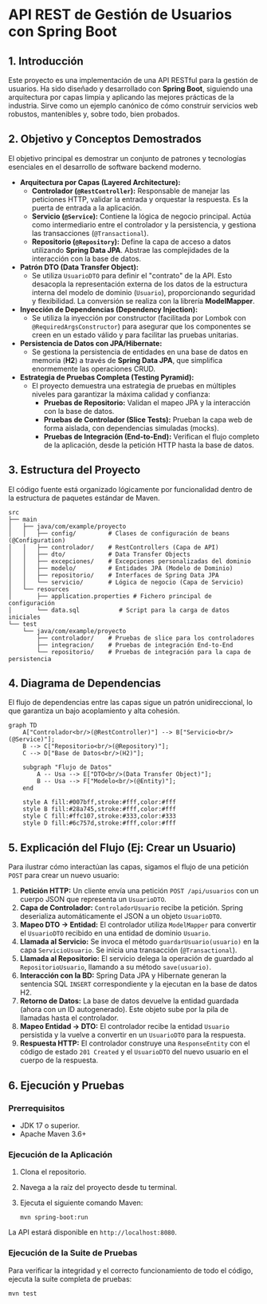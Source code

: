 # **API REST de Gestión de Usuarios con Spring Boot**

## **1. Introducción**

Este proyecto es una implementación de una API RESTful para la gestión de usuarios. Ha sido diseñado y desarrollado con **Spring Boot**, siguiendo una arquitectura por capas limpia y aplicando las mejores prácticas de la industria. Sirve como un ejemplo canónico de cómo construir servicios web robustos, mantenibles y, sobre todo, bien probados.

## **2. Objetivo y Conceptos Demostrados**

El objetivo principal es demostrar un conjunto de patrones y tecnologías esenciales en el desarrollo de software backend moderno.

- **Arquitectura por Capas (Layered Architecture):**
    - **Controlador (`@RestController`):** Responsable de manejar las peticiones HTTP, validar la entrada y orquestar la respuesta. Es la puerta de entrada a la aplicación.
    - **Servicio (`@Service`):** Contiene la lógica de negocio principal. Actúa como intermediario entre el controlador y la persistencia, y gestiona las transacciones (`@Transactional`).
    - **Repositorio (`@Repository`):** Define la capa de acceso a datos utilizando **Spring Data JPA**. Abstrae las complejidades de la interacción con la base de datos.
- **Patrón DTO (Data Transfer Object):**
    - Se utiliza `UsuarioDTO` para definir el "contrato" de la API. Esto desacopla la representación externa de los datos de la estructura interna del modelo de dominio (`Usuario`), proporcionando seguridad y flexibilidad. La conversión se realiza con la librería **ModelMapper**.
- **Inyección de Dependencias (Dependency Injection):**
    - Se utiliza la inyección por constructor (facilitada por Lombok con `@RequiredArgsConstructor`) para asegurar que los componentes se creen en un estado válido y para facilitar las pruebas unitarias.
- **Persistencia de Datos con JPA/Hibernate:**
    - Se gestiona la persistencia de entidades en una base de datos en memoria (**H2**) a través de **Spring Data JPA**, que simplifica enormemente las operaciones CRUD.
- **Estrategia de Pruebas Completa (Testing Pyramid):**
    - El proyecto demuestra una estrategia de pruebas en múltiples niveles para garantizar la máxima calidad y confianza:
        - **Pruebas de Repositorio:** Validan el mapeo JPA y la interacción con la base de datos.
        - **Pruebas de Controlador (Slice Tests):** Prueban la capa web de forma aislada, con dependencias simuladas (mocks).
        - **Pruebas de Integración (End-to-End):** Verifican el flujo completo de la aplicación, desde la petición HTTP hasta la base de datos.

## **3. Estructura del Proyecto**

El código fuente está organizado lógicamente por funcionalidad dentro de la estructura de paquetes estándar de Maven.

```
src
├── main
│   ├── java/com/example/proyecto
│   │   ├── config/         # Clases de configuración de beans (@Configuration)
│   │   ├── controlador/    # RestControllers (Capa de API)
│   │   ├── dto/            # Data Transfer Objects
│   │   ├── excepciones/    # Excepciones personalizadas del dominio
│   │   ├── modelo/         # Entidades JPA (Modelo de Dominio)
│   │   ├── repositorio/    # Interfaces de Spring Data JPA
│   │   └── servicio/       # Lógica de negocio (Capa de Servicio)
│   └── resources
│       ├── application.properties # Fichero principal de configuración
│       └── data.sql           # Script para la carga de datos iniciales
└── test
    └── java/com/example/proyecto
        ├── controlador/    # Pruebas de slice para los controladores
        ├── integracion/    # Pruebas de integración End-to-End
        └── repositorio/    # Pruebas de integración para la capa de persistencia

```

## **4. Diagrama de Dependencias**

El flujo de dependencias entre las capas sigue un patrón unidireccional, lo que garantiza un bajo acoplamiento y alta cohesión.

```
graph TD
    A["Controlador<br/>(@RestController)"] --> B["Servicio<br/>(@Service)"];
    B --> C["Repositorio<br/>(@Repository)"];
    C --> D["Base de Datos<br/>(H2)"];

    subgraph "Flujo de Datos"
        A -- Usa --> E["DTO<br/>(Data Transfer Object)"];
        B -- Usa --> F["Modelo<br/>(@Entity)"];
    end

    style A fill:#007bff,stroke:#fff,color:#fff
    style B fill:#28a745,stroke:#fff,color:#fff
    style C fill:#ffc107,stroke:#333,color:#333
    style D fill:#6c757d,stroke:#fff,color:#fff

```

## **5. Explicación del Flujo (Ej: Crear un Usuario)**

Para ilustrar cómo interactúan las capas, sigamos el flujo de una petición `POST` para crear un nuevo usuario:

1. **Petición HTTP:** Un cliente envía una petición `POST /api/usuarios` con un cuerpo JSON que representa un `UsuarioDTO`.
2. **Capa de Controlador:** `ControladorUsuario` recibe la petición. Spring deserializa automáticamente el JSON a un objeto `UsuarioDTO`.
3. **Mapeo DTO -> Entidad:** El controlador utiliza `ModelMapper` para convertir el `UsuarioDTO` recibido en una entidad de dominio `Usuario`.
4. **Llamada al Servicio:** Se invoca el método `guardarUsuario(usuario)` en la capa `ServicioUsuario`. Se inicia una transacción (`@Transactional`).
5. **Llamada al Repositorio:** El servicio delega la operación de guardado al `RepositorioUsuario`, llamando a su método `save(usuario)`.
6. **Interacción con la BD:** Spring Data JPA y Hibernate generan la sentencia SQL `INSERT` correspondiente y la ejecutan en la base de datos H2.
7. **Retorno de Datos:** La base de datos devuelve la entidad guardada (ahora con un ID autogenerado). Este objeto sube por la pila de llamadas hasta el controlador.
8. **Mapeo Entidad -> DTO:** El controlador recibe la entidad `Usuario` persistida y la vuelve a convertir en un `UsuarioDTO` para la respuesta.
9. **Respuesta HTTP:** El controlador construye una `ResponseEntity` con el código de estado `201 Created` y el `UsuarioDTO` del nuevo usuario en el cuerpo de la respuesta.

## **6. Ejecución y Pruebas**

### **Prerrequisitos**

- JDK 17 o superior.
- Apache Maven 3.6+

### **Ejecución de la Aplicación**

1. Clona el repositorio.
2. Navega a la raíz del proyecto desde tu terminal.
3. Ejecuta el siguiente comando Maven:

    ```
    mvn spring-boot:run
    
    ```


La API estará disponible en `http://localhost:8080`.

### **Ejecución de la Suite de Pruebas**

Para verificar la integridad y el correcto funcionamiento de todo el código, ejecuta la suite completa de pruebas:

```
mvn test

```